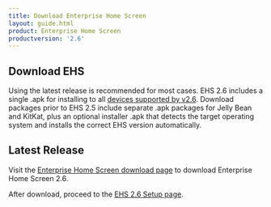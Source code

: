 ```yaml
---
title: Download Enterprise Home Screen
layout: guide.html
product: Enterprise Home Screen
productversion: '2.6'
---
```


## Download EHS
Using the latest release is recommended for most cases. EHS 2.6 includes a single .apk for installing to all [devices supported by v2.6](../guide/about#supporteddevices). Download packages prior to EHS 2.5 include separate .apk packages for Jelly Bean and KitKat, plus an optional installer .apk that detects the target operating system and installs the correct EHS version automatically.

## Latest Release

Visit the [Enterprise Home Screen download page](https://www.zebra.com/us/en/support-downloads/software/utilities/enterprise-home-screen.html) to download Enterprise Home Screen 2.6. 

After download, proceed to the [EHS 2.6 Setup page](../guide/setup). 
